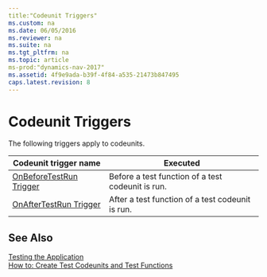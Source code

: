 ```yaml
---
title:"Codeunit Triggers"
ms.custom: na
ms.date: 06/05/2016
ms.reviewer: na
ms.suite: na
ms.tgt_pltfrm: na
ms.topic: article
ms-prod:"dynamics-nav-2017"
ms.assetid: 4f9e9ada-b39f-4f84-a535-21473b847495
caps.latest.revision: 8
---
```

# Codeunit Triggers
The following triggers apply to codeunits.  
  
|Codeunit trigger name|Executed|  
|---------------------------|--------------|  
|[OnBeforeTestRun Trigger](OnBeforeTestRun-Trigger.md)|Before a test function of a test codeunit is run.|  
|[OnAfterTestRun Trigger](OnAfterTestRun-Trigger.md)|After a test function of a test codeunit is run.|  
  
## See Also  
 [Testing the Application](Testing-the-Application.md)   
 [How to: Create Test Codeunits and Test Functions](../Topic/How%20to:%20Create%20Test%20Codeunits%20and%20Test%20Functions.md)